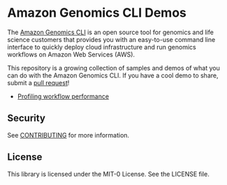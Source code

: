 # Amazon Genomics CLI Demos

The [Amazon Genomics CLI](https://aws.amazon.com/genomics-cli/) is an open source tool for genomics and life science customers that provides you with an easy-to-use command line interface to quickly deploy cloud infrastructure and run genomics workflows on Amazon Web Services (AWS).

This repository is a growing collection of samples and demos of what you can do with the Amazon Genomics CLI. If you have a cool demo to share, submit a [pull request](https://github.com/aws-samples/amazon-genomics-cli-demos/pulls)!

* [Profiling workflow performance](profiling-workflow-performance/)

## Security

See [CONTRIBUTING](CONTRIBUTING.md#security-issue-notifications) for more information.

## License

This library is licensed under the MIT-0 License. See the LICENSE file.
